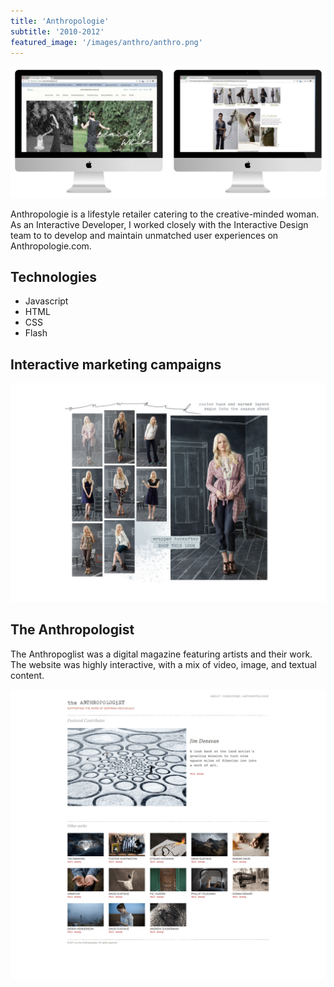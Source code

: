 ```yaml
---
title: 'Anthropologie'
subtitle: '2010-2012'
featured_image: '/images/anthro/anthro.png'
---
```


![Anthropologie](/images/anthro/anthro-main.png)

Anthropologie is a lifestyle retailer catering to the creative-minded woman. As an Interactive Developer, I worked closely with the Interactive Design team to to develop and maintain unmatched user experiences on Anthropologie.com.

## Technologies
* Javascript
* HTML
* CSS
* Flash

## Interactive marketing campaigns

![Interactive marketing campaigns](/images/anthro/anthro-feature.png)

## The Anthropologist

The Anthropoglist was a digital magazine featuring artists and their work. The website was highly interactive, with a mix of video, image, and textual content.

![The Anthropologist](/images/anthro/anthro-anthropologist.png)
